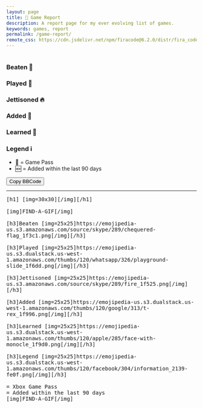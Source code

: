 ```yaml
---
layout: page
title: 📒 Game Report
description: A report page for my ever evolving list of games.
keywords: games, report
permalink: /game-report/
remote_css: https://cdn.jsdelivr.net/npm/firacode@6.2.0/distr/fira_code.css
---
```

<div id="monthly-menu"></div>
<div id="default-report">
<h1><span id="default-month"></span> <span id="default-emoji"></span></h1>
<h3>Beaten 🏁</h3>
<p>
<div id="default-games-beaten"></div>
</p>
<h3>Played 🛝</h3>
<p>
<div id="default-games-played"></div>
</p>
<h3>Jettisoned 🔥</h3>
<p>
<div id="default-games-jettisoned"></div>
</p>
<h3>Added 🦖</h3>
<p>
<div id="default-games-added"></div>
</p>
<h3>Learned 🧐</h3>
<p>
<div id="default-lessons-learned"></div>
</p>
<h3>Legend ℹ️</h3>
<p>
<ul>
<li>💚 = Game Pass</li>
<li>🆕 = Added within the last 90 days</li>
</ul>
</p>
</div>

<button id="copy-report-button" onclick="copyReport()">Copy BBCode</button>

<hr>
<div id="bbcode-report" style="font-family: 'Fira Code', monospace;">
[h1]<span id="bbcode-month"></span> [img=30x30]<span id="bbcode-emoji"></span>[/img][/h1]<br>
<br>
[img]FIND-A-GIF[/img]<br>
<br>
[h3]Beaten [img=25x25]https://emojipedia-us.s3.amazonaws.com/source/skype/289/chequered-flag_1f3c1.png[/img][/h3]<br>
<div id="bbcode-games-beaten"></div>
<br>
[h3]Played [img=25x25]https://emojipedia-us.s3.dualstack.us-west-1.amazonaws.com/thumbs/120/whatsapp/326/playground-slide_1f6dd.png[/img][/h3]<br>
<div id="bbcode-games-played"></div>
<br>
[h3]Jettisoned [img=25x25]https://emojipedia-us.s3.amazonaws.com/source/skype/289/fire_1f525.png[/img][/h3]<br>
<div id="bbcode-games-jettisoned"></div>
<br>
[h3]Added [img=25x25]https://emojipedia-us.s3.dualstack.us-west-1.amazonaws.com/thumbs/120/google/313/t-rex_1f996.png[/img][/h3]<br>
<div id="bbcode-games-added"></div>
<br>
[h3]Learned [img=25x25]https://emojipedia-us.s3.dualstack.us-west-1.amazonaws.com/thumbs/120/apple/285/face-with-monocle_1f9d0.png[/img][/h3]<br>
<div id="bbcode-lessons-learned"></div>
<br>
[h3]Legend [img=25x25]https://emojipedia-us.s3.dualstack.us-west-1.amazonaws.com/thumbs/120/facebook/304/information_2139-fe0f.png[/img][/h3]<br>
<br>
<span class="game-pass-heart"></span> = Xbox Game Pass<br>
<span class="recently-added"></span> = Added within the last 90 days</span>
<br>
[img]FIND-A-GIF[/img]
</div>

<script type="text/javascript" src="/assets/javascript/v2/api_functions.js"></script>
<script type="text/javascript" src="/assets/javascript/v2/classes/game.js"></script>
<script type="text/javascript" src="/assets/javascript/v2/classes/purchase.js"></script>
<script type="text/javascript" src="/assets/javascript/v2/classes/lesson.js"></script>
<script type="text/javascript" src="/assets/javascript/monthly_emojis.js"></script>
<script type="text/javascript" src="/assets/javascript/v2/game_report.js"></script>
